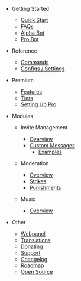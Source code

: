 - Getting Started

  - [Quick Start](/ja/getting-started/quick-start.md)
  - [FAQs](/ja/getting-started/faq.md)
  - [Alpha Bot](/ja/getting-started/alpha.md)
  - [Pro Bot](/ja/getting-started/pro.md)

- Reference

  - [Commands](/ja/reference/commands.md)
  - [Configs / Settings](/ja/reference/settings.md)

- Premium

  - [Features](/ja/premium/features.md)
  - [Tiers](/ja/premium/tiers.md)
  - [Setting Up Pro](/ja/premium/setting-up.md)

- Modules

  - Invite Management

    - [Overview](/ja/modules/invites/commands.md)
    - [Custom Messages](/ja/modules/invites/custom-messages.md)
      - [Examples](/ja/modules/invites/examples.md)

  - Moderation

    - [Overview](/ja/modules/moderation/overview.md)
    - [Strikes](/ja/modules/moderation/strikes.md)
    - [Punishments](/ja/modules/moderation/punishments.md)

  - Music

    - [Overview](/ja/modules/music/overview.md)

- Other

  - [Webpanel](/ja/other/webpanel.md)
  - [Translations](/ja/other/translations.md)
  - [Donating](/ja/other/donating.md)
  - [Support](/ja/other/support.md)
  - [Changelog](/ja/other/changelog.md)
  - [Roadmap](/ja/other/roadmap.md)
  - [Open Source](/ja/other/open-source.md)
